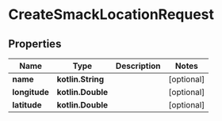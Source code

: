 
# CreateSmackLocationRequest

## Properties
Name | Type | Description | Notes
------------ | ------------- | ------------- | -------------
**name** | **kotlin.String** |  |  [optional]
**longitude** | **kotlin.Double** |  |  [optional]
**latitude** | **kotlin.Double** |  |  [optional]



